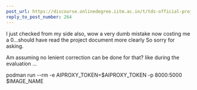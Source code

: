 ```yaml
---
post_url: https://discourse.onlinedegree.iitm.ac.in/t/tds-official-project1-discrepencies/171141/270
reply_to_post_number: 264
---
```

I just checked from my side also, wow a very dumb mistake now costing me a 0…should have read the project document more clearly  So sorry for asking.

Am assuming no lenient correction can be done for that? like during the evaluation …

podman run --rm -e AIPROXY\_TOKEN=$AIPROXY\_TOKEN -p 8000:5000 $IMAGE\_NAME